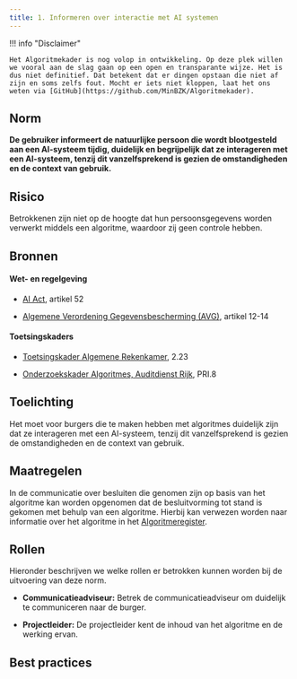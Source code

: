 ```yaml
---
title: 1. Informeren over interactie met AI systemen
---
```


!!! info "Disclaimer"

    Het Algoritmekader is nog volop in ontwikkeling. Op deze plek willen we vooral aan de slag gaan op een open en transparante wijze. Het is dus niet definitief. Dat betekent dat er dingen opstaan die niet af zijn en soms zelfs fout. Mocht er iets niet kloppen, laat het ons weten via [GitHub](https://github.com/MinBZK/Algoritmekader).


## Norm
**De gebruiker informeert de natuurlijke persoon die wordt blootgesteld aan een AI-systeem tijdig, duidelijk en begrijpelijk dat ze interageren met een AI-systeem, tenzij dit vanzelfsprekend is gezien de omstandigheden en de context van gebruik.**

## Risico
Betrokkenen zijn niet op de hoogte dat hun persoonsgegevens worden verwerkt middels een algoritme, waardoor zij geen controle hebben.

## Bronnen

#### Wet- en regelgeving
- [AI Act](https://artificialintelligenceact.eu/wp-content/uploads/2023/08/AI-Mandates-20-June-2023.pdf), artikel 52

- [Algemene Verordening Gegevensbescherming (AVG)](https://eur-lex.europa.eu/legal-content/NL/TXT/HTML/?uri=CELEX:32016R0679&qid=1685451198313), artikel 12-14

#### Toetsingskaders
- [Toetsingskader Algemene Rekenkamer](https://www.rekenkamer.nl/onderwerpen/algoritmes-digitaal-toetsingskader), 2.23

- [Onderzoekskader Algoritmes, Auditdienst Rijk](https://open.overheid.nl/documenten/61b54381-d331-40ed-8fce-b2883b195f25/file), PRI.8

## Toelichting
Het moet voor burgers die te maken hebben met algoritmes duidelijk zijn dat ze interageren met een AI-systeem, tenzij dit vanzelfsprekend is gezien de omstandigheden en de context van gebruik.

## Maatregelen
In de communicatie over besluiten die genomen zijn op basis van het algoritme kan worden opgenomen dat de besluitvorming tot stand is gekomen met behulp van een algoritme. Hierbij kan verwezen worden naar informatie over het algoritme in het [Algoritmeregister](https://algoritmes.overheid.nl/nl). 

## Rollen
Hieronder beschrijven we welke rollen er betrokken kunnen worden bij de uitvoering van deze norm. 

- **Communicatieadviseur:**
Betrek de communicatieadviseur om duidelijk te communiceren naar de burger. 

- **Projectleider:**
De projectleider kent de inhoud van het algoritme en de werking ervan. 

## Best practices


